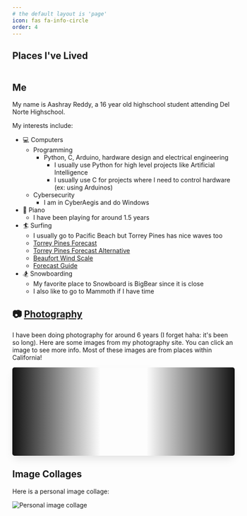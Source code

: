 ```yaml
---
# the default layout is 'page'
icon: fas fa-info-circle
order: 4
---
```


<style>
    .grid-container {
        display: grid;
        grid-template-columns: repeat(auto-fill, minmax(150px, 1fr));
        gap: 10px;
    }

    .grid-item {
        text-align: center;
        border-radius: 5px;
    }

    .grid-item img {
        width: 100%;
        object-fit: contain;
        border-radius: 5px !important;
    }

    .grid-item p {
        margin: 5px 0;
        white-space: pre-line;
    }

    /* Smooth animation of the scroller */
    .slider {
        box-shadow: 0 10px 20px -5px rgba(0, 0, 0, 0.125);
        height: 200px;
        margin: auto;
        overflow: hidden;
        position: relative;
        border-radius: 5px;
    }

    .slider::before,
    .slider::after {
        background: linear-gradient(to right, #121212 0%, rgba(255, 255, 255, 0) 100%);
        content: "";
        height: 200px;
        position: absolute;
        width: 200px;
        z-index: 2;
    }

    .slider::after {
        right: 0;
        top: 0;
        transform: rotateZ(180deg);
    }

    .slider::before {
        left: 0;
        top: 0;
    }

    /* Image Track Animation */
    .slider .slide-track {
        display: flex;
        animation: scroll 60s linear infinite;
    }

    /* Each Slide */
    .slider .slide {
        flex: 0 0 auto;
        width: auto;
        height: 200px;
        padding-left: 10px;
        padding-right: 10px;
        position: relative;
        overflow: hidden;
    }

    /* Image within slide */
    .slider .slide img {
        width: 100%;
        height: 100%;
        object-fit: cover;
        border-radius: 5px;
        transition: transform 0.3s ease, filter 0.3s ease;
        z-index: 1;
        position: relative;
    }

    /* Hover effect: Image blurs */
    .slider .slide:hover img {
        filter: blur(5px);
    }

    /* Text Box that appears on hover */
    .slider .slide .hover-text {
        position: absolute;
        top: 50%;
        left: 50%;
        transform: translate(-50%, -50%);
        backdrop-filter: blur(5px);
        background-color: rgba(255, 255, 255, 0.5);
        border: 2px solid #000;
        padding: 10px 20px;
        font-size: 18px;
        font-weight: bold;
        color: #000 !important;
        border-radius: 5px;
        opacity: 0;
        transition: opacity 0.3s ease;
        z-index: 2;
        text-align: center;
    }

    .slider a {
        color: black !important;
    }

    /* Show text on hover */
    .slider .slide:hover .hover-text {
        opacity: 1;
    }

    /* Adding hover pause for slider */
    @keyframes scroll {
        0% {
            transform: translateX(0);
        }

        100% {
            transform: translateX(calc(-250px * 28));
        }
    }

    /* Pauses the slider on hover */
    .slider:hover .slide-track {
        animation-play-state: paused;
    }

    /* Style for the anchor within hover text */
    .hover-text a {
        color: #000;
        text-decoration: none;
        font-weight: bold;
    }
</style>

## Places I've Lived

<div class="grid-container" id="grid_container"></div>

## Me

My name is Aashray Reddy, a 16 year old highschool student attending Del Norte Highschool.

My interests include:

- 💻 Computers
  - Programming
    - Python, C, Arduino, hardware design and electrical engineering
      - I usually use Python for high level projects like Artificial Intelligence
      - I usually use C for projects where I need to control hardware (ex: using Arduinos)
  - Cybersecurity
    - I am in CyberAegis and do Windows
- 🎹 Piano
  - I have been playing for around 1.5 years
- 🏄 Surfing
  - I usually go to Pacific Beach but Torrey Pines has nice waves too
  - [Torrey Pines Forecast](https://www.surfline.com/surf-report/torrey-pines-state-beach/584204204e65fad6a7709994?camId=5fc81527bceda049ecf8ac63)
  - [Torrey Pines Forecast Alternative](https://www.surf-forecast.com/breaks/Torrey-Pines-State-Beach/forecasts/latest#)
  - [Beaufort Wind Scale](https://www.spc.noaa.gov/faq/tornado/beaufort.html)
  - [Forecast Guide](https://www.lapointcamps.com/blog/how-to-read-surf-forecast/)
- 🏂 Snowboarding
  - My favorite place to Snowboard is BigBear since it is close
  - I also like to go to Mammoth if I have time

## 📷 [Photography](https://www.pixelpotpourri.com/)

I have been doing photography for around 6 years (I forget haha: it's been so long). Here are some images from my photography site. You can click an image to see more info. Most of these images are from places within California!

<div class="slider">
    <div class="slide-track" id="slide-track">
        <!-- Images will be appended here via JavaScript -->
    </div>
</div>

## Image Collages

Here is a personal image collage:

![Personal image collage](https://github.com/user-attachments/assets/27502a63-0d74-4c24-b42f-d2ad0eca57be)

<!-- SCRIPT -->
<script>
    var container = document.getElementById("grid_container");
    var http_source = "https://upload.wikimedia.org/wikipedia/commons/";

    // Date variables
    var birthDate = new Date("2008-01-17");
    var moveToCaliforniaDate = new Date("2015-01-01");

    // flags
    var living_in_the_world = [
        { "flag": "0/01/Flag_of_California.svg", "greeting": "Hey!", "description": "California" },
        { "flag": "a/ac/Flag_of_Indiana.svg", "greeting": "How doo!", "description": "Indiana" }
    ];

    // adjusts the grammar based on date (ex: 1 month, 2 months)
    function pluralize(value, singular, plural = null) {
        if (value === 1) {
            return `${value} ${singular}`;
        } else if (value > 1 || value === 0) {
            return `${value} ${plural || singular + 's'}`;
        }
        return '';
    }

    // find the time difference between two dates
    function calculateTimeDiff(startDate, endDate) {
        var diff = endDate - startDate;

        var years = Math.floor(diff / (1000 * 60 * 60 * 24 * 365.25));
        var months = Math.floor((diff % (1000 * 60 * 60 * 24 * 365.25)) / (1000 * 60 * 60 * 24 * 30.44));
        var days = Math.floor((diff % (1000 * 60 * 60 * 24 * 30.44)) / (1000 * 60 * 60 * 24));
        var hours = Math.floor((diff % (1000 * 60 * 60 * 24)) / (1000 * 60 * 60));
        var minutes = Math.floor((diff % (1000 * 60 * 60)) / (1000 * 60));
        var seconds = Math.floor((diff % (1000 * 60)) / 1000);

        var timeString = `${pluralize(years, 'year')}\n${pluralize(months, 'month')}\n${pluralize(days, 'day')}`;

        if (hours > 0 || minutes > 0 || seconds > 0) {
            timeString += `\n${pluralize(hours, 'hour')}\n${pluralize(minutes, 'minute')}\n${pluralize(seconds, 'second')}`;
        }

        return timeString;
    }

    // update the date items in real time
    function updateGridItems() {
        container.innerHTML = ""; // clear existing content

        living_in_the_world.forEach((location, index) => {
            var gridItem = document.createElement("div");
            gridItem.className = "grid-item";

            var img = document.createElement("img");
            img.src = http_source + location.flag;
            img.alt = location.flag + " Flag";

            var description = document.createElement("p");
            description.textContent = location.description;

            var greeting = document.createElement("p");
            greeting.textContent = location.greeting;

            var timeLived = document.createElement("p");

            // calculate time lived based on the location
            currentDate = new Date();
            console.log(currentDate);
            if (index === 0) {  // California
                timeLived.textContent = `Lived here for:\n${calculateTimeDiff(moveToCaliforniaDate, currentDate)}`;
            } else {  // Indiana
                timeLived.textContent = `Lived here for:\n${calculateTimeDiff(birthDate, moveToCaliforniaDate)}`;
            }

            // put it all together
            gridItem.appendChild(img);
            gridItem.appendChild(description);
            gridItem.appendChild(greeting);
            gridItem.appendChild(timeLived);

            container.appendChild(gridItem);
        });
    }

    // initial update and set interval for real-time updates every second
    updateGridItems();
    setInterval(updateGridItems, 1000);

    // Array of image URLs and their respective links
    const images = [
        { src: "../assets/img/photography/car.jpg", link: "https://www.pixelpotpourri.com/Galleries/All-Work/i-mF7B22J" },
        { src: "../assets/img/photography/wall.jpg", link: "https://www.pixelpotpourri.com/Galleries/All-Work/i-vfnH97m" },
        { src: "../assets/img/photography/fish.jpg", link: "https://www.pixelpotpourri.com/Galleries/All-Work/i-t4JLKM6" },
        { src: "../assets/img/photography/temple.jpg", link: "https://www.pixelpotpourri.com/Galleries/All-Work/i-MjpgKbX" },
        { src: "../assets/img/photography/library.jpg", link: "https://www.pixelpotpourri.com/Galleries/All-Work/i-3qRCPFq" },
        { src: "../assets/img/photography/pier.jpg", link: "https://www.pixelpotpourri.com/Galleries/All-Work/i-cNg27wP" },
        { src: "../assets/img/photography/mountains.jpg", link: "https://www.pixelpotpourri.com/Galleries/All-Work/i-vr5ZvBn" },
        { src: "../assets/img/photography/beach.jpg", link: "https://www.pixelpotpourri.com/Galleries/All-Work/i-b8TGzNW" },
        { src: "../assets/img/photography/coronado1.jpg", link: "https://www.pixelpotpourri.com/Galleries/All-Work/i-6nvkvPM" },
        { src: "../assets/img/photography/blackandwhite.jpg", link: "https://www.pixelpotpourri.com/Galleries/All-Work/i-Ptfv836" },
        { src: "../assets/img/photography/sunset.jpg", link: "https://www.pixelpotpourri.com/Galleries/All-Work/i-mRBK5wf" },
        { src: "../assets/img/photography/building.jpg", link: "https://www.pixelpotpourri.com/Galleries/All-Work/i-rqfZ9wv" },
        { src: "../assets/img/photography/coronado2.jpg", link: "https://www.pixelpotpourri.com/Galleries/All-Work/i-mtSg4rR" },
        { src: "../assets/img/photography/lily.jpg", link: "https://www.pixelpotpourri.com/Galleries/All-Work/i-PKGZ3ng" }
        // Add more images and links here
    ];

    // Function to create an image element with a link
    function createImage(src, link) {
        const a = document.createElement('a');
        a.href = link;
        a.target = "_blank"; // Opens link in new tab

        const img = document.createElement('img');
        img.src = src;
        img.height = 200;
        img.style.objectFit = 'cover';
        img.style.borderRadius = '5px';

        a.appendChild(img);
        return a;
    }

    // Function to add images to the track
    function addImages() {
        const track = document.getElementById('slide-track');
        images.forEach(item => {
            const slideDiv = document.createElement('div');
            slideDiv.className = 'slide';

            const imgElement = createImage(item.src, item.link);
            slideDiv.appendChild(imgElement);

            // Add the hover text box with a link
            const hoverText = document.createElement('div');
            hoverText.className = 'hover-text';

            const hoverLink = document.createElement('a');
            hoverLink.href = item.link;
            hoverLink.target = "_blank"; // Open link in a new tab
            hoverLink.textContent = 'Open';

            hoverText.appendChild(hoverLink);
            slideDiv.appendChild(hoverText);

            track.appendChild(slideDiv);
        });
    }

    // Infinite loop to keep appending images
    function loopImages() {
        addImages(); // First load
        setInterval(addImages, 100); // Re-add images
    }

    // Start appending images on page load
    window.onload = loopImages;
</script>
